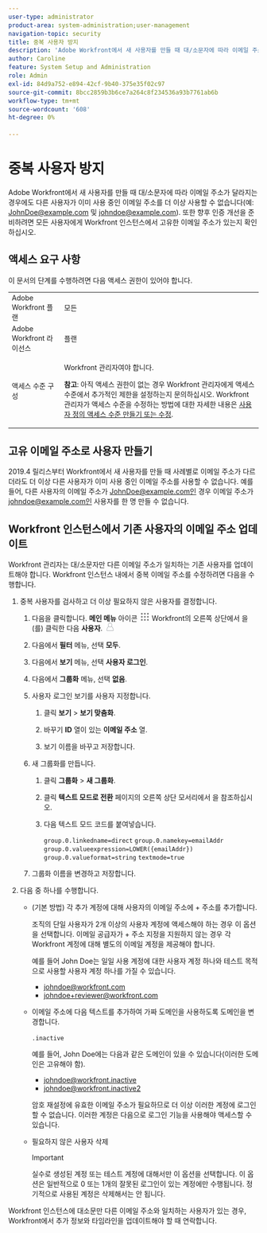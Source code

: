 ```yaml
---
user-type: administrator
product-area: system-administration;user-management
navigation-topic: security
title: 중복 사용자 방지
description: 'Adobe Workfront에서 새 사용자를 만들 때 대/소문자에 따라 이메일 주소가 달라지는 경우에도 다른 사용자가 이미 사용 중인 이메일 주소를 더 이상 사용할 수 없습니다(예: JohnDoe@example.com 및 johndoe@example.com). 또한 향후 인증 개선을 준비하려면 모든 사용자에게 Workfront 인스턴스에서 고유한 이메일 주소가 있는지 확인하십시오.'
author: Caroline
feature: System Setup and Administration
role: Admin
exl-id: 84d9a752-e894-42cf-9b40-375e35f02c97
source-git-commit: 8bcc2859b3b6ce7a264c8f234536a93b7761ab6b
workflow-type: tm+mt
source-wordcount: '608'
ht-degree: 0%

---
```


# 중복 사용자 방지

Adobe Workfront에서 새 사용자를 만들 때 대/소문자에 따라 이메일 주소가 달라지는 경우에도 다른 사용자가 이미 사용 중인 이메일 주소를 더 이상 사용할 수 없습니다(예: JohnDoe@example.com 및 johndoe@example.com). 또한 향후 인증 개선을 준비하려면 모든 사용자에게 Workfront 인스턴스에서 고유한 이메일 주소가 있는지 확인하십시오.

## 액세스 요구 사항

이 문서의 단계를 수행하려면 다음 액세스 권한이 있어야 합니다.

<table style="table-layout:auto"> 
 <col> 
 <col> 
 <tbody> 
  <tr> 
   <td role="rowheader">Adobe Workfront 플랜</td> 
   <td>모든</td> 
  </tr> 
  <tr> 
   <td role="rowheader">Adobe Workfront 라이선스</td> 
   <td>플랜</td> 
  </tr> 
  <tr> 
   <td role="rowheader">액세스 수준 구성</td> 
   <td> <p>Workfront 관리자여야 합니다.</p> <p><b>참고</b>: 아직 액세스 권한이 없는 경우 Workfront 관리자에게 액세스 수준에서 추가적인 제한을 설정하는지 문의하십시오. Workfront 관리자가 액세스 수준을 수정하는 방법에 대한 자세한 내용은 <a href="../../../administration-and-setup/add-users/configure-and-grant-access/create-modify-access-levels.md" class="MCXref xref">사용자 정의 액세스 수준 만들기 또는 수정</a>.</p> </td> 
  </tr> 
 </tbody> 
</table>

## 고유 이메일 주소로 사용자 만들기

2019.4 릴리스부터 Workfront에서 새 사용자를 만들 때 사례별로 이메일 주소가 다르더라도 더 이상 다른 사용자가 이미 사용 중인 이메일 주소를 사용할 수 없습니다. 예를 들어, 다른 사용자의 이메일 주소가 JohnDoe@example.com인 경우 이메일 주소가 johndoe@example.com인 사용자를 한 명 만들 수 없습니다.

## Workfront 인스턴스에서 기존 사용자의 이메일 주소 업데이트

Workfront 관리자는 대/소문자만 다른 이메일 주소가 일치하는 기존 사용자를 업데이트해야 합니다.
Workfront 인스턴스 내에서 중복 이메일 주소를 수정하려면 다음을 수행합니다.

1. 중복 사용자를 검사하고 더 이상 필요하지 않은 사용자를 결정합니다.

   1. 다음을 클릭합니다. **메인 메뉴** 아이콘 ![](assets/main-menu-icon.png) Workfront의 오른쪽 상단에서 을(를) 클릭한 다음 **사용자**. ![](assets/users-icon-in-main-menu.png)

   1. 다음에서 **필터** 메뉴, 선택 **모두**.

   1. 다음에서 **보기** 메뉴, 선택 **사용자 로그인**.

   1. 다음에서 **그룹화** 메뉴, 선택 **없음**.

   1. 사용자 로그인 보기를 사용자 지정합니다.

      1. 클릭 **보기** > **보기 맞춤화**.

      1. 바꾸기 **ID** 열이 있는 **이메일 주소** 열.

      1. 보기 이름을 바꾸고 저장합니다.
   1. 새 그룹화를 만듭니다.

      1. 클릭 **그룹화** > **새 그룹화**.

      1. 클릭 **텍스트 모드로 전환** 페이지의 오른쪽 상단 모서리에서 을 참조하십시오.
      1. 다음 텍스트 모드 코드를 붙여넣습니다.

         `group.0.linkedname=direct`
         `group.0.namekey=emailAddr`
         `group.0.valueexpression=LOWER({emailAddr})`
         `group.0.valueformat=string`
         `textmode=true`
   1. 그룹화 이름을 변경하고 저장합니다.



1. 다음 중 하나를 수행합니다.

   * (기본 방법) 각 추가 계정에 대해 사용자의 이메일 주소에 + 주소를 추가합니다.

      조직의 단일 사용자가 2개 이상의 사용자 계정에 액세스해야 하는 경우 이 옵션을 선택합니다. 이메일 공급자가 + 주소 지정을 지원하지 않는 경우 각 Workfront 계정에 대해 별도의 이메일 계정을 제공해야 합니다.

      예를 들어 John Doe는 일일 사용 계정에 대한 사용자 계정 하나와 테스트 목적으로 사용할 사용자 계정 하나를 가질 수 있습니다.

      * johndoe@workfront.com
      * johndoe+reviewer@workfront.com
   * 이메일 주소에 다음 텍스트를 추가하여 가짜 도메인을 사용하도록 도메인을 변경합니다.

      `.inactive`

      예를 들어, John Doe에는 다음과 같은 도메인이 있을 수 있습니다(이러한 도메인은 고유해야 함).

      * johndoe@workfront.inactive
      * johndoe@workfront.inactive2

      암호 재설정에 유효한 이메일 주소가 필요하므로 더 이상 이러한 계정에 로그인할 수 없습니다. 이러한 계정은 다음으로 로그인 기능을 사용해야 액세스할 수 있습니다.

   * 필요하지 않은 사용자 삭제

      >[!IMPORTANT]
      >
      >실수로 생성된 계정 또는 테스트 계정에 대해서만 이 옵션을 선택합니다. 이 옵션은 일반적으로 0 또는 1개의 잘못된 로그인이 있는 계정에만 수행됩니다. 정기적으로 사용된 계정은 삭제해서는 안 됩니다.



Workfront 인스턴스에 대소문만 다른 이메일 주소와 일치하는 사용자가 있는 경우, Workfront에서 추가 정보와 타임라인을 업데이트해야 할 때 연락합니다.
